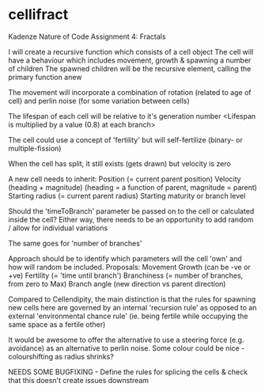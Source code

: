 # cellifract
Kadenze Nature of Code Assignment 4: Fractals

I will create a recursive function which consists of a cell object
The cell will have a behaviour which includes movement, growth & spawning a number of children
The spawned children will be the recursive element, calling the primary function anew

The movement will incorporate a combination of rotation (related to age of cell) and perlin noise (for some variation between cells)

The lifespan of each cell will be relative to it's generation number <Lifespan is multiplied by a value (0.8) at each branch>

The cell could use a concept of 'fertility' but will self-fertilize (binary- or multiple-fission)

When the cell has split, it still exists (gets drawn) but velocity is zero <Or maybe it is not preferable to continue drawing it>

A new cell needs to inherit:
Position (= current parent position)
Velocity (heading + magnitude) (heading = a function of parent, magnitude = parent)
Starting radius (= current parent radius)
Starting maturity or branch level

Should the 'timeToBranch' parameter be passed on to the cell or calculated inside the cell?
Either way, there needs to be an opportunity to add random / allow for individual variations

The same goes for 'number of branches'

Approach should be to identify which parameters will the cell 'own' and how will random be included.
Proposals:
Movement
Growth (can be -ve or +ve)
Fertility (= 'time until branch')
Branchiness (= number of branches, from zero to Max)
Branch angle (new direction vs parent direction)

Compared to Cellendipity, the main distinction is that the rules for spawning new cells here are governed by an internal 'recursion rule' as opposed to an external 'environmental chance rule' (ie. being fertile while occupying the same space as a fertile other)

It would be awesome to offer the alternative to use a steering force (e.g. avoidance) as an alternative to perlin noise.
Some colour could be nice - colourshifting as radius shrinks?

NEEDS SOME BUGFIXING - Define the rules for splicing the cells & check that this doesn't create issues downstream
